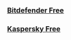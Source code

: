 
### [Bitdefender Free](https://www.bitdefender.com/solutions/free.html)

### [Kaspersky Free](https://www.kaspersky.co.za/premium)

